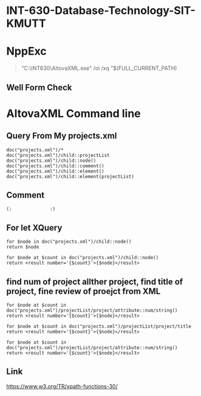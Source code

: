 # INT-630-Database-Technology-SIT-KMUTT


# NppExc
  > "C:\INT630\AltovaXML.exe" /oi /xq "$(FULL_CURRENT_PATH)
  > 

## Well Form Check
  
  
# AltovaXML Command line


## Query From My projects.xml

    doc("projects.xml")/*
    doc("projects.xml")/child::projectList
    doc("projects.xml")/child::node()
    doc("projects.xml")/child::comment()
    doc("projects.xml")/child::element()
    doc("projects.xml")/child::element(projectList)
  
## Comment
    (:              :)

## For let XQuery
    for $node in doc("projects.xml")/child::node()
    return $node

    for $node at $count in doc("projects.xml")/child::node()
    return <result number='{$count}'>{$node}</result>

  ## find num of project allther project, find title of project, fine review of proejct from XML
  
    for $node at $count in doc("projects.xml")/projectList/project/attribute::num/string() 
    return <result number='{$count}'>{$node}</result>

    for $node at $count in doc("projects.xml")/projectList/project/title
    return <result number='{$count}'>{$node}</result>

    for $node at $count in doc("projects.xml")/projectList/project/attribute::num/string()
    return <result number='{$count}'>{$node}</result>



## Link
https://www.w3.org/TR/xpath-functions-30/
